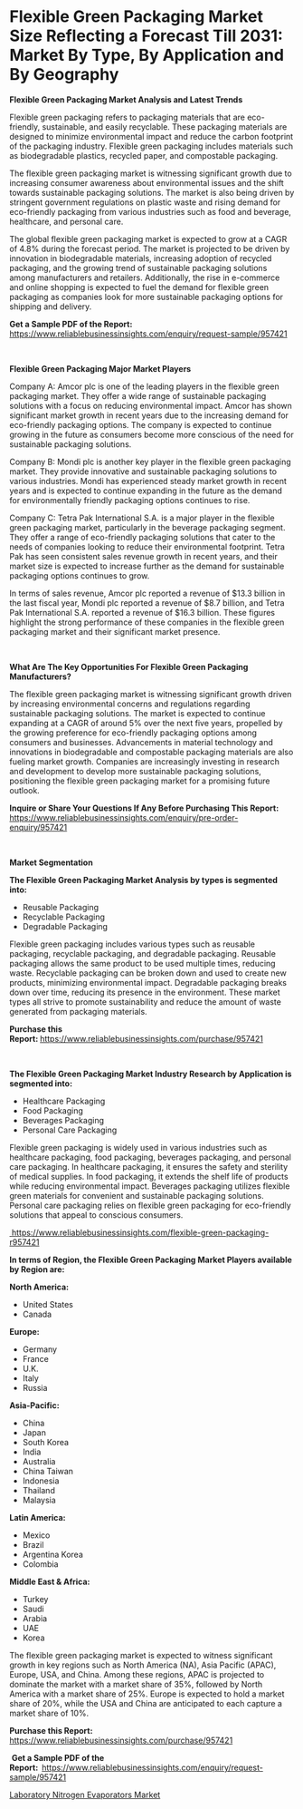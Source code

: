 <p><h1>Flexible Green Packaging Market Size Reflecting a Forecast Till 2031: Market By Type, By Application and By Geography</h1></p><p><strong>Flexible Green Packaging Market Analysis and Latest Trends</strong></p>
<p><p>Flexible green packaging refers to packaging materials that are eco-friendly, sustainable, and easily recyclable. These packaging materials are designed to minimize environmental impact and reduce the carbon footprint of the packaging industry. Flexible green packaging includes materials such as biodegradable plastics, recycled paper, and compostable packaging.</p><p>The flexible green packaging market is witnessing significant growth due to increasing consumer awareness about environmental issues and the shift towards sustainable packaging solutions. The market is also being driven by stringent government regulations on plastic waste and rising demand for eco-friendly packaging from various industries such as food and beverage, healthcare, and personal care.</p><p>The global flexible green packaging market is expected to grow at a CAGR of 4.8% during the forecast period. The market is projected to be driven by innovation in biodegradable materials, increasing adoption of recycled packaging, and the growing trend of sustainable packaging solutions among manufacturers and retailers. Additionally, the rise in e-commerce and online shopping is expected to fuel the demand for flexible green packaging as companies look for more sustainable packaging options for shipping and delivery.</p></p>
<p><strong>Get a Sample PDF of the Report:&nbsp;</strong> <a href="https://www.reliablebusinessinsights.com/enquiry/request-sample/957421">https://www.reliablebusinessinsights.com/enquiry/request-sample/957421</a></p>
<p>&nbsp;</p>
<p><strong>Flexible Green Packaging Major Market Players</strong></p>
<p><p>Company A: Amcor plc is one of the leading players in the flexible green packaging market. They offer a wide range of sustainable packaging solutions with a focus on reducing environmental impact. Amcor has shown significant market growth in recent years due to the increasing demand for eco-friendly packaging options. The company is expected to continue growing in the future as consumers become more conscious of the need for sustainable packaging solutions.</p><p>Company B: Mondi plc is another key player in the flexible green packaging market. They provide innovative and sustainable packaging solutions to various industries. Mondi has experienced steady market growth in recent years and is expected to continue expanding in the future as the demand for environmentally friendly packaging options continues to rise.</p><p>Company C: Tetra Pak International S.A. is a major player in the flexible green packaging market, particularly in the beverage packaging segment. They offer a range of eco-friendly packaging solutions that cater to the needs of companies looking to reduce their environmental footprint. Tetra Pak has seen consistent sales revenue growth in recent years, and their market size is expected to increase further as the demand for sustainable packaging options continues to grow.</p><p>In terms of sales revenue, Amcor plc reported a revenue of $13.3 billion in the last fiscal year, Mondi plc reported a revenue of $8.7 billion, and Tetra Pak International S.A. reported a revenue of $16.3 billion. These figures highlight the strong performance of these companies in the flexible green packaging market and their significant market presence.</p></p>
<p>&nbsp;</p>
<p><strong>What Are The Key Opportunities For Flexible Green Packaging Manufacturers?</strong></p>
<p><p>The flexible green packaging market is witnessing significant growth driven by increasing environmental concerns and regulations regarding sustainable packaging solutions. The market is expected to continue expanding at a CAGR of around 5% over the next five years, propelled by the growing preference for eco-friendly packaging options among consumers and businesses. Advancements in material technology and innovations in biodegradable and compostable packaging materials are also fueling market growth. Companies are increasingly investing in research and development to develop more sustainable packaging solutions, positioning the flexible green packaging market for a promising future outlook.</p></p>
<p><strong>Inquire or Share Your Questions If Any Before Purchasing This Report:</strong> <a href="https://www.reliablebusinessinsights.com/enquiry/pre-order-enquiry/957421">https://www.reliablebusinessinsights.com/enquiry/pre-order-enquiry/957421</a></p>
<p>&nbsp;</p>
<p><strong>Market Segmentation</strong></p>
<p><strong>The Flexible Green Packaging Market Analysis by types is segmented into:</strong></p>
<p><ul><li>Reusable Packaging</li><li>Recyclable Packaging</li><li>Degradable Packaging</li></ul></p>
<p><p>Flexible green packaging includes various types such as reusable packaging, recyclable packaging, and degradable packaging. Reusable packaging allows the same product to be used multiple times, reducing waste. Recyclable packaging can be broken down and used to create new products, minimizing environmental impact. Degradable packaging breaks down over time, reducing its presence in the environment. These market types all strive to promote sustainability and reduce the amount of waste generated from packaging materials.</p></p>
<p><strong>Purchase this Report:&nbsp;</strong><a href="https://www.reliablebusinessinsights.com/purchase/957421">https://www.reliablebusinessinsights.com/purchase/957421</a></p>
<p>&nbsp;</p>
<p><strong>The Flexible Green Packaging Market Industry Research by Application is segmented into:</strong></p>
<p><ul><li>Healthcare Packaging</li><li>Food Packaging</li><li>Beverages Packaging</li><li>Personal Care Packaging</li></ul></p>
<p><p>Flexible green packaging is widely used in various industries such as healthcare packaging, food packaging, beverages packaging, and personal care packaging. In healthcare packaging, it ensures the safety and sterility of medical supplies. In food packaging, it extends the shelf life of products while reducing environmental impact. Beverages packaging utilizes flexible green materials for convenient and sustainable packaging solutions. Personal care packaging relies on flexible green packaging for eco-friendly solutions that appeal to conscious consumers.</p></p>
<p><a href="https://www.reliablebusinessinsights.com/flexible-green-packaging-r957421">&nbsp;https://www.reliablebusinessinsights.com/flexible-green-packaging-r957421</a></p>
<p><strong>In terms of Region, the Flexible Green Packaging Market Players available by Region are:</strong></p>
<p>
    <p> <strong> North America: </strong>
        <ul>
            <li>United States</li>
            <li>Canada</li>
        </ul>
        </p> 
    <p> <strong> Europe: </strong>
        <ul>
            <li>Germany</li>
            <li>France</li>
            <li>U.K.</li>
            <li>Italy</li>
            <li>Russia</li>
        </ul>
        </p> 
    <p> <strong> Asia-Pacific: </strong>
        <ul>
            <li>China</li>
            <li>Japan</li>
            <li>South Korea</li>
            <li>India</li>
            <li>Australia</li>
            <li>China Taiwan</li>
            <li>Indonesia</li>
            <li>Thailand</li>
            <li>Malaysia</li>
        </ul>
        </p> 
    <p> <strong> Latin America: </strong>
        <ul>
            <li>Mexico</li>
            <li>Brazil</li>
            <li>Argentina Korea</li>
            <li>Colombia</li>
        </ul>
        </p> 
    <p> <strong> Middle East & Africa: </strong>
        <ul>
            <li>Turkey</li>
            <li>Saudi</li>
            <li>Arabia</li>
            <li>UAE</li>
            <li>Korea</li>
        </ul>
    </p>
    </p>
<p><p>The flexible green packaging market is expected to witness significant growth in key regions such as North America (NA), Asia Pacific (APAC), Europe, USA, and China. Among these regions, APAC is projected to dominate the market with a market share of 35%, followed by North America with a market share of 25%. Europe is expected to hold a market share of 20%, while the USA and China are anticipated to each capture a market share of 10%.</p></p>
<p><strong>Purchase this Report: </strong><a href="https://www.reliablebusinessinsights.com/purchase/957421">https://www.reliablebusinessinsights.com/purchase/957421</a></p>
<p>&nbsp;<strong>Get a Sample PDF of the Report:&nbsp;&nbsp;</strong><a href="https://www.reliablebusinessinsights.com/enquiry/request-sample/957421">https://www.reliablebusinessinsights.com/enquiry/request-sample/957421</a></p>
<p><strong></strong></p>
<p><p><a href="https://github.com/victorialyman98067/Market-Research-Report-List-1/blob/main/laboratory-nitrogen-evaporators-market.md">Laboratory Nitrogen Evaporators Market</a></p></p>